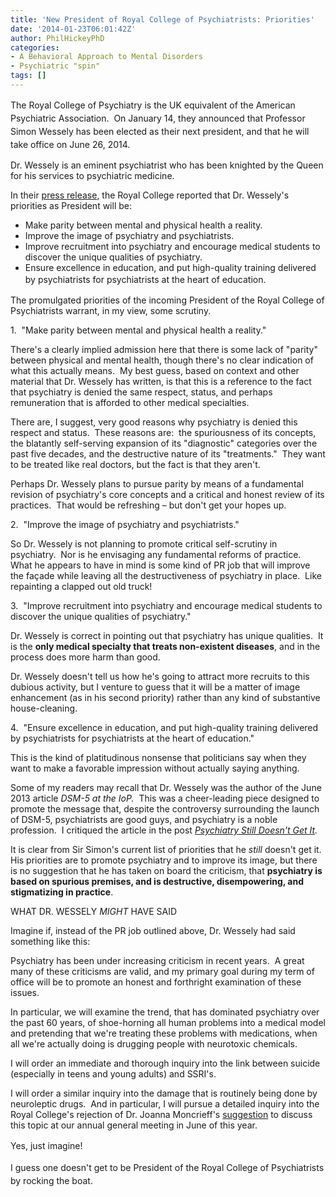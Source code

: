 ```yaml
---
title: 'New President of Royal College of Psychiatrists: Priorities'
date: '2014-01-23T06:01:42Z'
author: PhilHickeyPhD
categories:
- A Behavioral Approach to Mental Disorders
- Psychiatric "spin"
tags: []
---
```


<span style="line-height: 1.5em;">The Royal College of Psychiatry is the UK equivalent of the American Psychiatric Association.  On January 14, they announced that Professor Simon Wessely has been elected as their next president, and that he will take office on June 26, 2014.</span>

Dr. Wessely is an eminent psychiatrist who has been knighted by the Queen for his services to psychiatric medicine.

In their <a href="http://www.rcpsych.ac.uk/mediacentre/pressreleases2014/presidentelections2014result.aspx">press release</a>, the Royal College reported that Dr. Wessely's priorities as President will be:
<ul>
	<li>Make parity between mental and physical health a reality.</li>
	<li>Improve the image of psychiatry and psychiatrists.</li>
	<li>Improve recruitment into psychiatry and encourage medical students to discover the unique qualities of psychiatry.</li>
	<li>Ensure excellence in education, and put high-quality training delivered by psychiatrists for psychiatrists at the heart of education.<span style="line-height: 1.5em;"> </span></li>
</ul>
The promulgated priorities of the incoming President of the Royal College of Psychiatrists warrant, in my view, some scrutiny.

1.  "Make parity between mental and physical health a reality."

There's a clearly implied admission here that there is some lack of "parity" between physical and mental health, though there's no clear indication of what this actually means.  My best guess, based on context and other material that Dr. Wessely has written, is that this is a reference to the fact that psychiatry is denied the same respect, status, and perhaps remuneration that is afforded to other medical specialties.

There are, I suggest, very good reasons why psychiatry is denied this respect and status.  These reasons are:  the spuriousness of its concepts, the blatantly self-serving expansion of its "diagnostic" categories over the past five decades, and the destructive nature of its "treatments."  They want to be treated like real doctors, but the fact is that they aren't.

Perhaps Dr. Wessely plans to pursue parity by means of a fundamental revision of psychiatry's core concepts and a critical and honest review of its practices.  That would be refreshing – but don't get your hopes up.

2.  "Improve the image of psychiatry and psychiatrists."

So Dr. Wessely is not planning to promote critical self-scrutiny in psychiatry.  Nor is he envisaging any fundamental reforms of practice.  What he appears to have in mind is some kind of PR job that will improve the façade while leaving all the destructiveness of psychiatry in place.  Like repainting a clapped out old truck!

3.  "Improve recruitment into psychiatry and encourage medical students to discover the unique qualities of psychiatry."

Dr. Wessely is correct in pointing out that psychiatry has unique qualities.  It is the <strong>only medical specialty that treats non-existent diseases</strong>, and in the process does more harm than good.

Dr. Wessely doesn't tell us how he's going to attract more recruits to this dubious activity, but I venture to guess that it will be a matter of image enhancement (as in his second priority) rather than any kind of substantive house-cleaning.

4.  "Ensure excellence in education, and put high-quality training delivered by psychiatrists for psychiatrists at the heart of education."

This is the kind of platitudinous nonsense that politicians say when they want to make a favorable impression without actually saying anything.

Some of my readers may recall that Dr. Wessely was the author of the June 2013 article <i>DSM-5 at the IoP.</i>  This was a cheer-leading piece designed to promote the message that, despite the controversy surrounding the launch of DSM-5, psychiatrists are good guys, and psychiatry is a noble profession.  I critiqued the article in the post <i><a href="https://www.behaviorismandmentalhealth.com/2013/06/21/psychiatry-still-doesnt-get-it/">Psychiatry Still Doesn't Get It</a>.</i>

It is clear from Sir Simon's current list of priorities that he <i>still</i> doesn't get it.  His priorities are to promote psychiatry and to improve its image, but there is no suggestion that he has taken on board the criticism, that <strong>psychiatry is based on spurious premises, and is destructive, disempowering, and stigmatizing in practice</strong>.

WHAT DR. WESSELY <i>MIGHT</i> HAVE SAID

Imagine if, instead of the PR job outlined above, Dr. Wessely had said something like this:

Psychiatry has been under increasing criticism in recent years.  A great many of these criticisms are valid, and my primary goal during my term of office will be to promote an honest and forthright examination of these issues.

In particular, we will examine the trend, that has dominated psychiatry over the past 60 years, of shoe-horning all human problems into a medical model and pretending that we're treating these problems with medications, when all we're actually doing is drugging people with neurotoxic chemicals.

I will order an immediate and thorough inquiry into the link between suicide (especially in teens and young adults) and SSRI's.

I will order a similar inquiry into the damage that is routinely being done by neuroleptic drugs.  And in particular, I will pursue a detailed inquiry into the Royal College's rejection of Dr. Joanna Moncrieff's <a href="http://joannamoncrieff.com/2013/12/20/psychiatry-has-its-heads-in-the-sand-royal-college-of-psychiatrist-rejects-discussion-of-crucial-research-on-antipsychotics/">suggestion</a> to discuss this topic at our annual general meeting in June of this year.

<span style="line-height: 1.5em;">Yes, just imagine!</span>

<span style="line-height: 1.5em;">I guess one doesn't get to be President of the Royal College of Psychiatrists by rocking the boat.</span>

&nbsp;